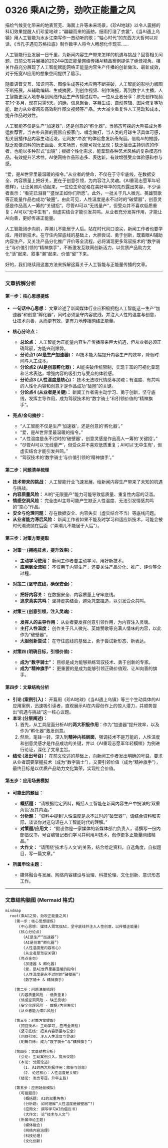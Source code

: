 # 0326 乘AI之势，劲吹正能量之风

描绘气候变化带来的地表荒芜、海面上升等未来场景，《珍AI地球》以令人震撼的科幻效果提醒人们珍爱地球；“翩翩而来的画舫，细雨打湿了衣裳”，《当AI遇上乌镇》用人工智能为水乡江南写作一首动听的歌；“轴心时代”的东西方大哲何以对话，《当孔子遇见苏格拉底》制作数字人将今人畅想化作现实……

<!-- truncate -->

人工智能行业发展一日千里，为新闻内容生产带来怎样的机遇与挑战？回答相关问题，日前公布并展播的2024中国正能量网络传播AI精品案例提供了绝佳视角。相关作品充分展现了人工智能赋能网络正能量内容生产传播的创新做法、最新成效，对于拓宽AI应用的想象空间提供了启示。

随着语音交互、知识问答、图像生成等技术应用不断突破，人工智能的影响力版图不断拓展。从辅助编辑、生成摘要，到创作视频、制作海报，再到数字人主播，人工智能更深入地参与到网络作品生产传播过程中。一位从业者分享：原先创作视频花1个多月，现在只需5天。的确，信息聚合、字幕生成、自动剪辑、图片修复等功能，助力从业者高质高效制作图文视频等产品，大大减少重复性人工劳动和成本，提升作品时效性。

人工智能不仅是生产“加速器”，还是创意的“孵化器”。当憨态可掬的大熊猫成为奥运推荐官，当古朴典雅的瓷器自报家门、唱念做打，当人类的月球生活具体可感，相关展播作品内容生动活泼，让网友“冲浪”的体验愈发新奇绚丽。借助AI的翅膀，缺乏影像资料的历史画面、未来场景，也能可视化呈现；缺乏播音主持训练的作者，也能以多种形式“出镜”；根据个性化需求，能呈现各种艺术风格的复杂模态作品，有效提升艺术性。AI使网络作品形态多、表达新，有效增强受众体验感和参与感。

“爱，是AI世界里最温暖的指令。”从业者的使命，不仅在于守牢底线，在数据安全、内容质量上把好关，更在于创意引领，为内容注入灵魂。《AI重现志愿军年轻模样》，让泛黄照片动起来，一位位生命定格在美好年华的先烈露出笑容，不少读者表示：“看完已泪目”“盛世正如你们所愿”。此外，一批关于凡人微光、英雄赞歌等正能量作品也成功“破圈”。由此可见，人性温度是永不过时的“破壁器”，创意灵感是作品高人一筹的“关键招”。尽管AI可以“无线量产”，但受众并不喜欢低质重复；AI可以“无中生有”，但虚实结合才能引发共鸣。从业者充分发挥作用，才能让AI向善，更好传递正能量。

人工智能阔步向前，弄潮儿不能居于人后。站在时代风口浪尖，新闻工作者也要学成、用好新技术。在守住内容底线的基础上，大胆尝试、勇于创新，既着眼AI辅助内容生产，又关注产品分化推广评价等全流程，必将涌现更多驾驭技术的“数字骑士”与价值引领的“精神旗手”，不断激发互联网创新活力，以优质产品助力文化“活”起来、叙事“潮”起来、价值“留”下来。

好的，我们继续用这套方法来拆解这篇关于人工智能与正能量传播的文章。

---

### 文章拆解分析

#### **第一步：核心思想提炼**

* **一句话中心思想：**
    文章论述了新闻媒体行业应积极拥抱人工智能这一生产“加速器”和创意“孵化器”，同时必须坚守内容底线，并注入人性的温度与创意，让技术向善，从而更有效、更有力地传播网络正能量。

* **核心分论点：**
    * **总论点：** 人工智能为正能量内容生产传播带来巨大机遇，但从业者必须正确驾驭，方能兴利除弊。
    * **分论点1 (AI是生产加速器)：** AI技术能大幅提升内容生产的效率，降低时间与人工成本。
    * **分论点2 (AI是创意孵化器)：** AI能突破传统限制，实现丰富的可视化呈现和艺术表达，增强内容的吸引力与受众的体验感。
    * **分论点3 (人性温度是核心)：** 技术无法取代情感与灵魂；有温度、有共鸣的人性化内容和创意才是作品成功“破圈”的关键。
    * **分论点4 (从业者是关键)：** 新闻工作者需主动学习、勇于创新，坚守底线，发挥主导作用，成为驾驭技术的“数字骑士”和引领价值的“精神旗手”。

* **亮点/金句摘抄：**
    * “人工智能不仅是生产‘加速器’，还是创意的‘孵化器’。”
    * “爱，是AI世界里最温暖的指令。”
    * “人性温度是永不过时的‘破壁器’，创意灵感是作品高人一筹的‘关键招’。”
    * “尽管AI可以‘无线量产’，但受众并不喜欢低质重复；AI可以‘无中生有’，但虚实结合才能引发共鸣。”
    * “驾驭技术的‘数字骑士’与价值引领的‘精神旗手’。”

#### **第二步：问题清单梳理**

* **技术带来的挑战：** 人工智能行业飞速发展，给新闻内容生产带来了未知的机遇与挑战。
* **内容质量风险：** AI的“无限量产”能力可能导致低质量、重复性内容的泛滥。
* **情感空洞风险：** 完全由AI主导可能产生缺乏人性温度、无法引发情感共鸣的“空心”作品。
* **安全与伦理问题：** 存在数据安全、内容失实（虚实结合不当）等底线问题。
* **从业者能力滞后风险：** 新闻工作者如果不能及时学习和适应新技术，可能会被时代潮流抛在后面（“弄潮儿不能居于人后”）。

#### **第三步：对策方案提取**

* **对策一 (拥抱技术，提升效率)：**
    * **主动学习使用：** 新闻工作者要主动学习、用好新技术。
    * **应用到全流程：** 不仅用于内容生产，还要关注产品分化、推广、评价等全过程。

* **对策二 (坚守底线，确保安全)：**
    * **把好内容关：** 在数据安全、内容质量上守牢底线。
    * **追求真实共鸣：** 坚持虚实结合，避免凭空捏造，以引发受众共鸣。

* **对策三 (创意引领，注入灵魂)：**
    * **发挥人的主导作用：** 从业者要发挥创意引领作用，为内容注入灵魂。
    * **主打人性温度：** 创作关于凡人微光、英雄赞歌等充满人情味的内容，以此作为“破壁器”。
    * **大胆创新尝试：** 在守住底线的基础上，勇于尝试新形态、新表达。

* **对策四 (明确目标，引领价值)：**
    * **成为“数字骑士”：** 目标是成为能够熟练驾驭技术、勇于创新的专家。
    * **成为“精神旗手”：** 更重要的是成为能够引领正确价值观、让AI向善的旗手。

#### **第四步：文章结构分析**

* **引论 (案例引入)：** 开篇用《珍AI地球》《当AI遇上乌镇》等三个生动具体的AI应用案例，迅速吸引读者，直观展示AI在内容创作上的惊人潜力，并顺势提出“机遇与挑战”这一核心议题。
* **本论 (分层阐述)：**
    1.  首先，从工具层面分析AI的**两大积极作用**：作为“加速器”提升效率，以及作为“孵化器”激发创意。
    2.  然后，笔锋一转，深入到**精神内核层面**，强调技术不是万能的，人性温度和创意灵感才是作品成功的关键，并以《AI重现志愿军年轻模样》为例进行论证，深化了文章主旨。
* **结论 (发出号召)：** 在前文论述的基础上，向新闻工作者发出明确的号召。要求从业者既要掌握技术（成为“数字骑士”），又要引领价值（成为“精神旗手”），最终目标是以优质产品助力文化繁荣，实现社会价值。

#### **第五步：应用场景模拟**

* **可能出的题目：**
    * **概括题：** “请根据给定资料，概括人工智能在新闻内容生产中扮演的‘双重角色’及其内涵。”
    * **分析题：** “资料中提到‘人性温度是永不过时的“破壁器”’，请结合资料和实际，谈谈你对这句话在人工智能时代的理解。”
    * **对策题/应用文：** “假设你是一家媒体的新媒体部门负责人，请撰写一份内部倡议书，号召编辑记者们学习并利用AI技术，创作更多正能量网络精品。”
    * **大作文：** “请围绕‘技术与人文’的关系，结合给定资料，自选角度，自拟题目，写一篇文章。”

* **所属申论主题：**
    * 媒体融合与发展、网络内容建设与治理、科技伦理、文化创新、意识形态工作。

---

### 文章结构脑图 (Mermaid 格式)

```mermaid
mindmap
  root(乘AI之势，劲吹正能量之风)
    (第一步：核心思想提炼)
      (中心思想: 媒体人需驾驭AI，坚守底线并注入人性创意，以传播正能量)
      (核心分论点)
        (AI是生产“加速器”)
        (AI是创意“孵化器”)
        (人性温度是内容核心)
        (从业者是驾驭关键)
      (亮点金句)
        (加速器 & 孵化器)
        (爱，是AI世界里最温暖的指令)
        (人性温度是永不过时的“破壁器”)
        (数字骑士 & 精神旗手)

    (第二步：问题清单梳理)
      (内容质量风险 - 低质重复)
      (情感空洞风险 - 缺乏灵魂)
      (安全伦理风险 - 数据/内容失实)
      (从业者能力滞后风险)

    (第三步：对策方案提取)
      (拥抱技术: 主动学习, 应用全流程)
      (坚守底线: 把关内容质量与安全)
      (创意引领: 注入人性温度与灵魂)
      (明确目标: 成为“数字骑士”与“精神旗手”)

    (第四步：文章结构分析)
      (引论: 生动案例引入，提出议题)
      (本论: 分层论述)
        (1. AI的两大积极作用：效率与创意)
        (2. 论述核心：人性温度是关键)
      (结论: 发出号召，升华主旨)

    (第五步：应用场景模拟)
      (可能题目)
        (概括题: AI的双重角色)
        (分析题: 如何理解“人性温度是破壁器”?)
        (应用文: 撰写学习AI的倡议书)
        (大作文: 论“技术与人文”)
      (所属申论主题)
        (媒体融合)
        (网络内容治理)
        (科技伦理)
        (文化创新)
```